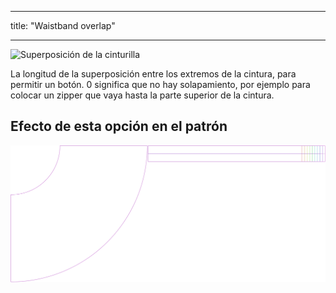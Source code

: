 - - -
title: "Waistband overlap"
- - -

![Superposición de la cinturilla](waistbandoverlap.svg)

La longitud de la superposición entre los extremos de la cintura, para permitir un botón. 0 significa que no hay solapamiento, por ejemplo para colocar un zipper que vaya hasta la parte superior de la cintura.

## Efecto de esta opción en el patrón

![Esta imagen muestra el efecto de esta opción superponiendo varias variantes que tienen un valor diferente para esta opción](sandy_waistbandoverlap_sample.svg "Effect of this option on the pattern")
